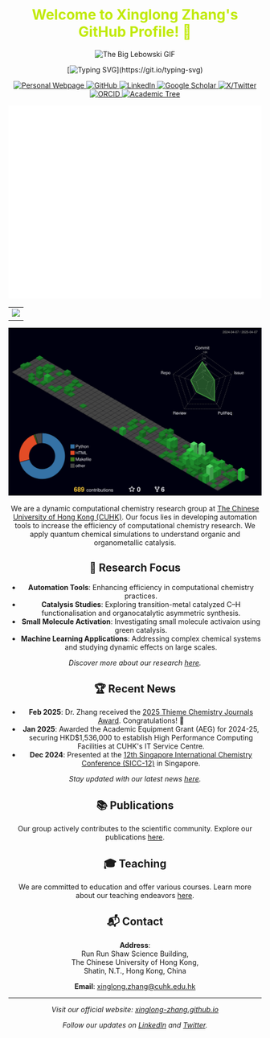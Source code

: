 <div align="center">

<!-- Welcome words -->
<h1 style="color: #c1ea09;">Welcome to Xinglong Zhang's GitHub Profile! 👋</h1>

![The Big Lebowski GIF](https://media3.giphy.com/media/v1.Y2lkPTc5MGI3NjExd2dnMDY4M29sbGF6bG1sMnpsZjkwMnlidDRmYzltZ2xyemdvcjlwbCZlcD12MV9pbnRlcm5hbF9naWZfYnlfaWQmY3Q9Zw/13HgwGsXF0aiGY/giphy.gif)

<!-- World Peaceful words -->
[![Typing SVG](https://readme-typing-svg.herokuapp.com?font=Fira+Code&pause=1000&center=true&width=435&separator=%3C&lines=It%E2%80%99s+not+a+bug;+%3Cit%E2%80%99s+an+undocumented+feature.)](https://git.io/typing-svg)

<!-- Little Logo -->
<p align="center">
  <a href="https://xinglong-zhang.github.io/">
    <img src="https://img.shields.io/badge/Personal%20Webpage-8A2BE2" alt="Personal Webpage">
  </a>
  <a href="https://github.com/xinglong-zhang">
    <img src="https://img.shields.io/badge/GitHub-181717?logo=github&logoColor=white" alt="GitHub">
  </a>
  <a href="https://www.linkedin.com/in/xinglongzhang/">
    <img src="https://img.shields.io/badge/LinkedIn-0A66C2?logo=linkedin&logoColor=white" alt="LinkedIn">
  </a>
  <a href="https://scholar.google.co.uk/citations?hl=en&user=3XhNj60AAAAJ&view_op=list_works&sortby=pubdate">
    <img src="https://img.shields.io/badge/Google%20Scholar-4285F4?logo=google-scholar&logoColor=white" alt="Google Scholar">
  </a>
  <a href="https://x.com/XZhangChem">
      <img src="https://img.shields.io/badge/X%20/Twitter-000000?logo=twitter&logoColor=white" alt="X/Twitter">
  </a>
  <a href="https://orcid.org/0000-0003-1698-692X">
      <img src="https://img.shields.io/badge/ORCID-A6CE39?logo=orcid&logoColor=white" alt="ORCID">
      </a>
       <a href="https://academictree.org/chemistry/tree.php?pid=685436">
    <img src="https://img.shields.io/badge/Academic%20Tree-006400?logo=tree&logoColor=white" alt="Academic Tree">
      </a>
</p>



![Metrics](./metrics/metrics.svg )

<!-- ![Metrics](./metrics/stargazersworldmap.svg )

![Metrics](./metrics/achievementscompact.svg ) -->

<!-- GitHub Activity Graph GitHub -->
<table>
  <tr>
    <td>
      <picture>
        <source media="(prefers-color-scheme: dark)"  srcset="https://github-readme-activity-graph.vercel.app/graph?username=xinglong-zhang&theme=tokyo-night" />
        <source media="(prefers-color-scheme: light)" srcset="https://github-readme-activity-graph.vercel.app/graph?username=xinglong-zhang" />
        <img src="https://github-readme-activity-graph.vercel.app/graph?username=xinglong-zhang&theme=tokyo-night" />
      </picture>
  </tr>
</table>

![Metrics](./profile-3d-contrib/profile-night-green.svg )



We are a dynamic computational chemistry research group at [The Chinese University of Hong Kong (CUHK)](https://www.cuhk.edu.hk/). Our focus lies in developing automation tools to increase the efficiency of computational chemistry research. We apply quantum chemical simulations to understand organic and organometallic catalysis.


## 🔬 Research Focus

- **Automation Tools**: Enhancing efficiency in computational chemistry practices.
- **Catalysis Studies**: Exploring transition-metal catalyzed C–H functionalisation and organocatalytic asymmetric synthesis.
- **Small Molecule Activation**: Investigating small molecule activaion using green catalysis.
- **Machine Learning Applications**: Addressing complex chemical systems and studying dynamic effects on large scales.

*Discover more about our research [here](https://xinglong-zhang.github.io/research/).*

## 🏆 Recent News

- **Feb 2025**: Dr. Zhang received the [2025 Thieme Chemistry Journals Award](https://www.thieme.de/en/thieme-chemistry/thieme-chemistry-journals-awardees-107362.htm). Congratulations! 🎉
- **Jan 2025**: Awarded the Academic Equipment Grant (AEG) for 2024-25, securing HKD$1,536,000 to establish High Performance Computing Facilities at CUHK's IT Service Centre.
- **Dec 2024**: Presented at the [12th Singapore International Chemistry Conference (SICC-12)](https://sicc12.org/) in Singapore.

*Stay updated with our latest news [here](https://xinglong-zhang.github.io/).*

## 📚 Publications

Our group actively contributes to the scientific community. Explore our publications [here](https://xinglong-zhang.github.io/publications.html).

## 🎓 Teaching

We are committed to education and offer various courses. Learn more about our teaching endeavors [here](https://xinglong-zhang.github.io/teaching.html).

<!-- ## 📸 Gallery -->

<!-- A glimpse into our lab activities and events: -->

<!-- ![Group Photo](https://xinglong-zhang.github.io/images/group_photo.jpg) -->

<!-- *More photos available in our [gallery](https://xinglong-zhang.github.io/gallery.html).* -->

## 📬 Contact

**Address**:  
Run Run Shaw Science Building,  
The Chinese University of Hong Kong,  
Shatin, N.T., Hong Kong, China

**Email**: [xinglong.zhang@cuhk.edu.hk](mailto:xinglong.zhang@cuhk.edu.hk)

---

*Visit our official website: [xinglong-zhang.github.io](https://xinglong-zhang.github.io/)*

*Follow our updates on [LinkedIn](https://www.linkedin.com/in/xinglongzhang) and [Twitter](https://twitter.com/XZhangChem).*




<!--
**xinglong-zhang/xinglong-zhang** is a ✨ _special_ ✨ repository because its `README.md` (this file) appears on your GitHub profile.

Here are some ideas to get you started:

- 🔭 I’m currently working on ...
- 🌱 I’m currently learning ...
- 👯 I’m looking to collaborate on ...
- 🤔 I’m looking for help with ...
- 💬 Ask me about ...
- 📫 How to reach me: ...
- 😄 Pronouns: ...
- ⚡ Fun fact: ...
-->
